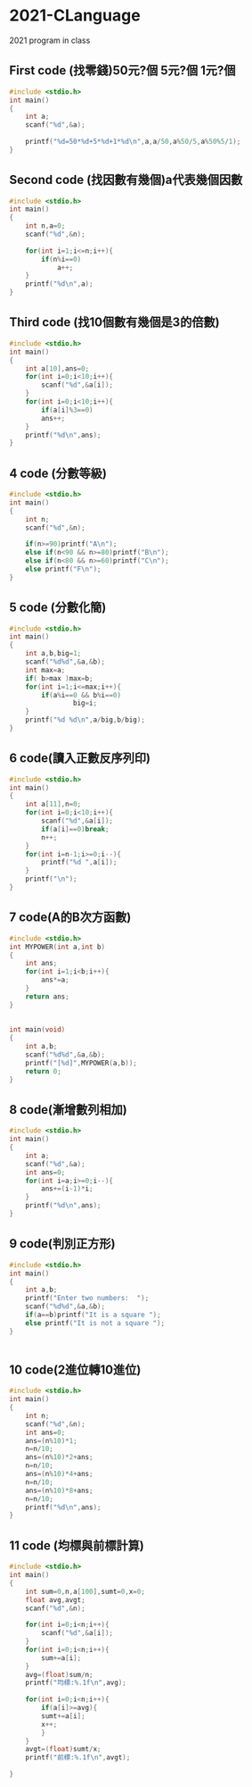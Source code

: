 # 2021-CLanguage
2021 program in class
## First code (找零錢)50元?個  5元?個  1元?個
```C
#include <stdio.h>
int main()
{
	int a;
	scanf("%d",&a);
	
	printf("%d=50*%d+5*%d+1*%d\n",a,a/50,a%50/5,a%50%5/1);
}
```
## Second code (找因數有幾個)a代表幾個因數
```C
#include <stdio.h>
int main()
{
	int n,a=0;
	scanf("%d",&n);
	
	for(int i=1;i<=n;i++){
		if(n%i==0)
			a++;
	}
	printf("%d\n",a);
}
```
## Third code (找10個數有幾個是3的倍數)
```C
#include <stdio.h>
int main()
{
	int a[10],ans=0;
	for(int i=0;i<10;i++){
		scanf("%d",&a[i]);
	}
	for(int i=0;i<10;i++){
		if(a[i]%3==0)
		ans++;
	}
	printf("%d\n",ans);
}
```
## 4 code (分數等級)
```C
#include <stdio.h>
int main()
{
	int n;
	scanf("%d",&n);
	
	if(n>=90)printf("A\n");
	else if(n<90 && n>=80)printf("B\n");
	else if(n<80 && n>=60)printf("C\n");
	else printf("F\n");
}
```
## 5 code (分數化簡)
```C
#include <stdio.h>
int main()
{	
	int a,b,big=1;
	scanf("%d%d",&a,&b);
	int max=a;
	if( b>max )max=b;
	for(int i=1;i<=max;i++){
		if(a%i==0 && b%i==0)
				big=i;
	}
	printf("%d %d\n",a/big,b/big);
}
```
## 6 code(讀入正數反序列印)
```C
#include <stdio.h>
int main()
{
	int a[11],n=0;
	for(int i=0;i<10;i++){
		scanf("%d",&a[i]);
		if(a[i]==0)break;
		n++;
	}
	for(int i=n-1;i>=0;i--){
		printf("%d ",a[i]);
	}
	printf("\n");
}
```
## 7 code(A的B次方函數)
```C
#include <stdio.h>
int MYPOWER(int a,int b)
{	
	int ans;
	for(int i=1;i<b;i++){
		ans*=a;
	}
	return ans;
}
	
	
int main(void)
{
	int a,b;
	scanf("%d%d",&a,&b);
	printf("[%d]",MYPOWER(a,b));
	return 0;
}
```
## 8 code(漸增數列相加)
```C
#include <stdio.h>
int main()
{
	int a;
	scanf("%d",&a);
	int ans=0;
	for(int i=a;i>=0;i--){
		ans+=(i-1)*i;
	}
	printf("%d\n",ans);
}
```

## 9 code(判別正方形)
```C
#include <stdio.h>
int main()
{
	int a,b;
	printf("Enter two numbers:  ");
	scanf("%d%d",&a,&b);
	if(a==b)printf("It is a square ");
	else printf("It is not a square ");
}
	
```
## 10 code(2進位轉10進位)
```C
#include <stdio.h>
int main()
{
	int n;
	scanf("%d",&n);
	int ans=0;
	ans=(n%10)*1;
	n=n/10;
	ans=(n%10)*2+ans;
	n=n/10;
	ans=(n%10)*4+ans;
	n=n/10;
	ans=(n%10)*8+ans;
	n=n/10;
	printf("%d\n",ans);
}
```

## 11 code (均標與前標計算)
```C
#include <stdio.h>
int main()
{ 
	int sum=0,n,a[100],sumt=0,x=0;
	float avg,avgt;
	scanf("%d",&n);
	
	for(int i=0;i<n;i++){
		scanf("%d",&a[i]);
	}
	for(int i=0;i<n;i++){
		sum+=a[i];
	}
	avg=(float)sum/n;
	printf("均標:%.1f\n",avg);
	
	for(int i=0;i<n;i++){
		if(a[i]>=avg){
		sumt+=a[i];
		x++;
		}
	}
	avgt=(float)sumt/x;
	printf("前標:%.1f\n",avgt);
	
}
```

